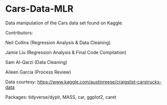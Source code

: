 # Cars-Data-MLR
Data manipulation of the Cars data set found on Kaggle. 

Contributors: 

Neil Collins (Regression Analysis & Data Cleaning)

Jamie Liu (Regression Analysis & Final Code Compilation)

Sam Al-Qarzi (Data Cleaning) 

Aileen Garcia (Process Review) 

Data courtesy: https://www.kaggle.com/austinreese/craigslist-carstrucks-data

Packages: tidyverse/dyplr, MASS, car, ggplot2, caret

